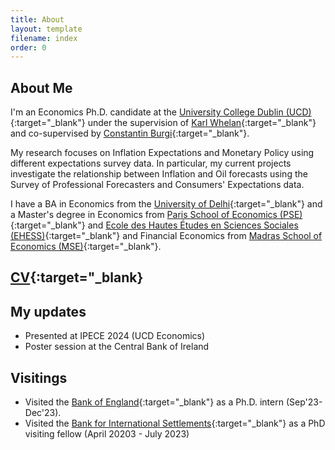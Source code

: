 ```yaml
---
title: About
layout: template
filename: index
order: 0
---  
```


## About Me

I'm an Economics Ph.D. candidate at the [University College Dublin (UCD)](https://www.ucd.ie/economics/phd/){:target="_blank"} under the supervision of [Karl Whelan](https://karlwhelan.com/blog/){:target="_blank"} and co-supervised by [Constantin Burgi](https://sites.google.com/view/cburgi/home){:target="_blank"}.

My research focuses on Inflation Expectations and Monetary Policy using different expectations survey data. In particular, my current projects investigate the relationship between Inflation and Oil forecasts using the Survey of Professional Forecasters and Consumers' Expectations data.

I have a BA in Economics from the [University of Delhi](https://www.du.ac.in/){:target="_blank"} and a Master's degree in Economics from [Paris School of Economics (PSE)](https://www.parisschoolofeconomics.eu/en/){:target="_blank"} and [Ecole des Hautes Études en Sciences Sociales (EHESS)](https://www.ehess.fr/en/node/9861){:target="_blank"} and Financial Economics from [Madras School of Economics (MSE)](https://www.mse.ac.in/){:target="_blank"}.

## [CV](website/documents/prachi_srivastava_cv.pdf){:target="_blank}

## My updates

- Presented at IPECE 2024 (UCD Economics)
- Poster session at the Central Bank of Ireland


## Visitings
- Visited the [Bank of England](https://www.bankofengland.co.uk/){:target="_blank"} as a Ph.D. intern (Sep'23-Dec'23).
- Visited the [Bank for International Settlements](https://www.bis.org/){:target="_blank"} as a PhD visiting fellow (April 20203 - July 2023)


